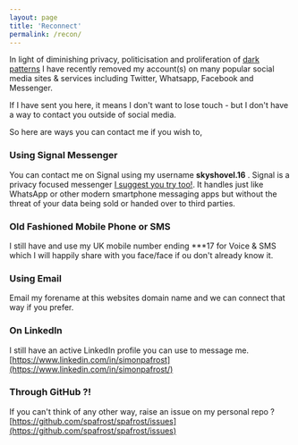 ```yaml
---
layout: page
title: 'Reconnect'
permalink: /recon/
---
```


In light of diminishing privacy, politicisation and proliferation of [dark patterns](https://en.wikipedia.org/wiki/Dark_pattern) I have recently removed my account(s) on many popular social media sites & services including Twitter, Whatsapp, Facebook and Messenger.

If I have sent you here, it means I don't want to lose touch - but I don't have a way to contact you outside of social media.

So here are ways you can contact me if you wish to, 

### Using Signal Messenger

You can contact me on Signal using my username **skyshovel.16** . Signal is a privacy focused messenger [I suggest you try too!](https://signal.org/). It handles just like WhatsApp or other modern smartphone messaging apps but without the threat of your data being sold or handed over to third parties. 

### Old Fashioned Mobile Phone or SMS
 I still have and use my UK mobile number ending ***17 for Voice & SMS which I will happily share with you face/face if ou don't already know it. 

### Using Email
Email my forename at this websites domain name and we can connect that way if you prefer. 

### On LinkedIn
I still have an active LinkedIn profile you can use to message me. [https://www.linkedin.com/in/simonpafrost](https://www.linkedin.com/in/simonpafrost/)

### Through GitHub ?!
If you can't think of any other way, raise an issue on my personal repo ? [https://github.com/spafrost/spafrost/issues](https://github.com/spafrost/spafrost/issues)


 